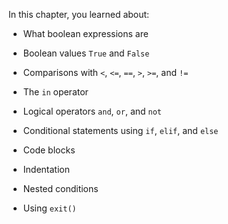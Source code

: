 In this chapter, you learned about:

-   What boolean expressions are

-   Boolean values `True` and `False`

-   Comparisons with `<`, `<=`, `==`, `>`, `>=`, and `!=`

-   The `in` operator

-   Logical operators `and`, `or`, and `not`

-   Conditional statements using `if`, `elif`, and `else`

-   Code blocks

-   Indentation

-   Nested conditions

-   Using `exit()`
